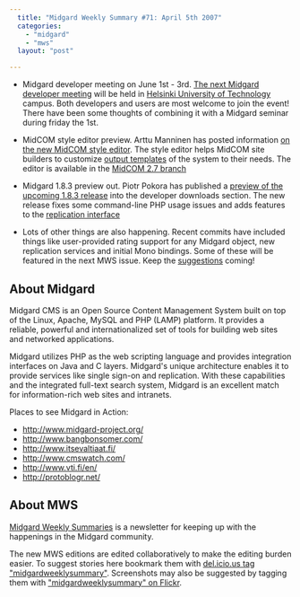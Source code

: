 ```yaml
---
  title: "Midgard Weekly Summary #71: April 5th 2007"
  categories: 
    - "midgard"
    - "mws"
  layout: "post"

---
```

* Midgard developer meeting on June 1st - 3rd. [The next Midgard developer meeting][4] will be held in [Helsinki University of Technology][5] campus. Both developers and users are most welcome to join the event! There have been some thoughts of combining it with a Midgard seminar during friday the 1st.

* MidCOM style editor preview. Arttu Manninen has posted information [on the new MidCOM style editor][6]. The style editor helps MidCOM site builders to customize [output templates][8] of the system to their needs. The editor is available in the [MidCOM 2.7 branch][7]

* Midgard 1.8.3 preview out. Piotr Pokora has published a [preview of the upcoming 1.8.3 release][9] into the developer downloads section. The new release fixes some command-line PHP usage issues and adds features to the [replication interface][10]

* Lots of other things are also happening. Recent commits have included things like user-provided rating support for any Midgard object, new replication services and initial Mono bindings. Some of these will be featured in the next MWS issue. Keep the [suggestions][2] coming!

About Midgard
-------------

Midgard CMS is an Open Source Content Management System built on top of the Linux, Apache, MySQL and PHP (LAMP) platform. It provides a reliable, powerful and internationalized set of tools for building web sites and networked applications.

Midgard utilizes PHP as the web scripting language and provides integration interfaces on Java and C layers. Midgard's unique architecture enables it to provide services like single sign-on and replication. With these capabilities and the integrated full-text search system, Midgard is an excellent match for information-rich web sites and intranets.

Places to see Midgard in Action:

* <http://www.midgard-project.org/>
* <http://www.bangbonsomer.com/>
* <http://www.itsevaltiaat.fi/>
* <http://www.cmswatch.com/>
* <http://www.vti.fi/en/>
* <http://protoblogr.net/>

About MWS
---------

[Midgard Weekly Summaries][1] is a newsletter for keeping up with the happenings in the Midgard community.

The new MWS editions are edited collaboratively to make the editing burden easier. To suggest stories here bookmark them with [del.icio.us tag "midgardweeklysummary"][2]. Screenshots may also be suggested by tagging them with ["midgardweeklysummary" on Flickr][3].

[1]: http://www.midgard-project.org/updates/mws/
[2]: http://del.icio.us/tag/midgardweeklysummary
[3]: http://www.flickr.com/photos/tags/midgardweeklysummary
[4]: http://www.midgard-project.org/community/events/midgard_developer_meeting.html
[5]: http://www.hut.fi/
[6]: http://www.kaktus.cc/weblog/view/1175009122.html
[7]: http://www.midgard-project.org/documentation/running-latest-midcom-from-subversion/
[8]: http://www.midgard-project.org/documentation/concepts-midcom-specs-subsystems-style-engine.html
[9]: http://www.midgard-project.org/development/download/1-8-branch.html
[10]: http://www.midgard-project.org/documentation/php-midgard_replicator/

